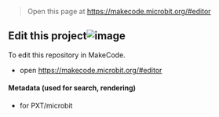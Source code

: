 
> Open this page at https://makecode.microbit.org/#editor

## Edit this project![image](https://github.com/Cosmicdty/Microbit-Group6-X1/assets/145985380/40fa6ded-0e66-4ac3-846d-5259d1bf5db9)


To edit this repository in MakeCode.

* open https://makecode.microbit.org/#editor


#### Metadata (used for search, rendering)

* for PXT/microbit
<script src="https://makecode.com/gh-pages-embed.js"></script><script>makeCodeRender("{{ site.makecode.home_url }}", "{{ site.github.owner_name }}/{{ site.github.repository_name }}");</script>
